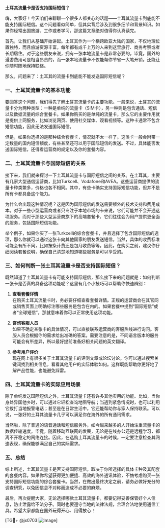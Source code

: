 **土耳其流量卡是否支持国际短信？**

嗨，大家好！今天咱们来聊聊一个很多人都关心的话题——土耳其流量卡到底能不能支持国际短信。这个问题看似简单，但其实背后涉及到很多细节和背景知识。如果你经常出国旅游、工作或者学习，那这篇文章绝对值得你认真读完。

首先，让我们从基础开始讲起。土耳其作为一个横跨欧亚大陆的国家，不仅地理位置独特，而且旅游资源丰富。每年都有成千上万的人来到这里旅行、商务考察或者长期居住。对于这些朋友来说，拥有一张本地流量卡是非常必要的。毕竟，国外的漫游费用可是相当昂贵的，而一张本地流量卡不仅能帮你节省一大笔开销，还能让你随时随地保持联络。

那么，问题来了：土耳其的流量卡到底能不能发送国际短信呢？

### 一、土耳其流量卡的基本功能

要回答这个问题，我们得先了解土耳其流量卡的主要功能。一般来说，土耳其的流量卡分为两种类型：一种是单纯的流量卡（SIM卡），另一种则是包含通话、短信以及数据流量的综合套餐卡。如果你购买的是单纯的流量卡，那么它的主要作用就是提供上网服务，比如浏览网页、使用社交媒体、观看视频等。这种卡通常不包含短信功能，因此无法发送国际短信。

但是，如果你选择的是那种综合套餐卡，情况就不太一样了。这类卡一般会附带一定数量的国内短信额度，有些甚至还可以用于国际短信的发送。不过，具体能否发送国际短信，还得看运营商的规定以及你的套餐内容。

### 二、土耳其流量卡与国际短信的关系

接下来，我们就来探讨一下土耳其流量卡与国际短信之间的关系。在土耳其，主要有几家大型通信运营商，比如Turkcell、Vodafone和AVEA。这些运营商提供的流量卡种类繁多，价格也各不相同。其中，有些卡确实支持国际短信功能，但并不是所有卡都具备这个能力。

为什么会出现这种情况呢？这是因为国际短信的发送需要额外的技术支持和费用成本。对于一些小型运营商或者只专注于本地市场的卡来说，它们可能并不会开通这项服务。而对于那些大型运营商旗下的高端套餐卡，它们往往会为用户提供更全面的服务，包括国际短信功能。

举个例子，如果你买了一张Turkcell的综合套餐卡，并且选择了包含国际短信的选项，那么你就可以通过这张卡向其他国家的朋友发送短信。当然，具体的收费标准可能会有所不同，比如按条计费还是包月收费等等。因此，在购买之前，建议你仔细阅读套餐说明，确保自己清楚地知道哪些服务是可以享受的。

### 三、如何判断一张土耳其流量卡是否支持国际短信？

既然知道了土耳其流量卡有可能支持国际短信，那么接下来的问题就是：如何判断一张卡是否真的具备这项功能呢？这里有几个小技巧可以帮助你快速辨别：

1. **查看套餐详情**  
   在购买土耳其流量卡时，务必要仔细查看套餐详情。正规的运营商会在其官网或销售页面上明确标注哪些服务是包含在内的。如果套餐中提到“国际短信”或者“全球短信”，那就意味着你可以正常使用这项功能。

2. **咨询客服人员**  
   如果不确定某张卡的具体情况，可以直接联系运营商的客服热线进行询问。客服人员会根据你的需求给出准确的答案。需要注意的是，不同语言版本的服务可能会有所差异，所以最好提前准备好相关问题的英文翻译。

3. **参考用户评价**  
   现在网上有很多关于土耳其流量卡的评测文章或论坛讨论。你可以通过搜索关键词找到相关信息，看看其他用户的实际体验如何。这样既能帮助你更好地了解产品性能，也能避免踩雷。

### 四、土耳其流量卡的实际应用场景

除了单纯发送国际短信之外，土耳其流量卡还有许多其他实用的功能。比如，当你身处异国他乡时，可以通过它轻松查询地图导航；当遇到紧急情况时，也可以利用它拨打当地报警电话；甚至是在日常生活中，它还能帮助你与家人保持联系。可以说，一张好的土耳其流量卡几乎可以满足你在海外的所有通讯需求。

当然啦，除了普通的语音通话和短信服务外，如今越来越多的人开始注重流量卡的数据传输速度。毕竟，随着移动互联网的发展，无论是在线办公还是远程学习，都离不开稳定的网络连接。因此，在选购土耳其流量卡的时候，一定要注意检查其网速表现，确保能够满足自己的实际需求。

### 五、总结

综上所述，土耳其流量卡是否支持国际短信，取决于你所选择的具体卡种及其配套的套餐内容。如果你希望获得更加便捷、高效的海外通讯体验，不妨考虑购买一张支持国际短信功能的综合套餐卡。当然，在做出最终决定之前，请务必做好充分的调查研究，以免因信息不对称而造成不必要的麻烦。

最后，再次提醒大家，无论选择哪款土耳其流量卡，都要记得妥善保管好个人信息，防止泄露给不法分子。同时也要遵守当地的法律法规，合理合法地使用通信工具。希望大家都能在国外玩得开心、用得放心！

[TG💪+ @jx0703 ![Image](https://github.com/user-attachments/assets/dbca1d08-cadb-493c-b0ec-ad6f7a83f270)]